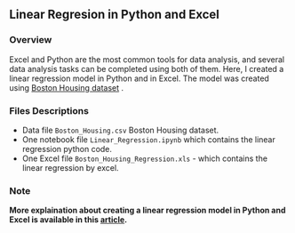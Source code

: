 ## Linear Regresion in Python and Excel


### Overview

Excel and Python are the most common tools for data analysis, and several data analysis tasks can be completed using both of them. Here, I created a linear regression model in Python and in Excel. The model was created using [Boston Housing dataset](https://www.kaggle.com/c/2403-boston-housing-dataset/data) .


### Files Descriptions 
- Data file `Boston_Housing.csv` Boston Housing dataset.
- One notebook file `Linear_Regression.ipynb` which contains the linear regression python code. 
- One Excel file `Boston_Housing_Regression.xls` - which contains the linear regression by excel. 

	

### Note

**More explaination about creating a linear regression model in Python and Excel is available in this [article](https://medium.com/@alay.nada/python-vs-excel-create-a-linear-regression-647e7bc1cfb8).**



